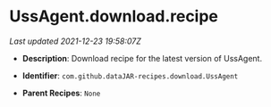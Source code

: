 # UssAgent.download.recipe

_Last updated 2021-12-23 19:58:07Z_

- **Description**: Download recipe for the latest version of UssAgent.

- **Identifier**: `com.github.dataJAR-recipes.download.UssAgent`

- **Parent Recipes**: `None`